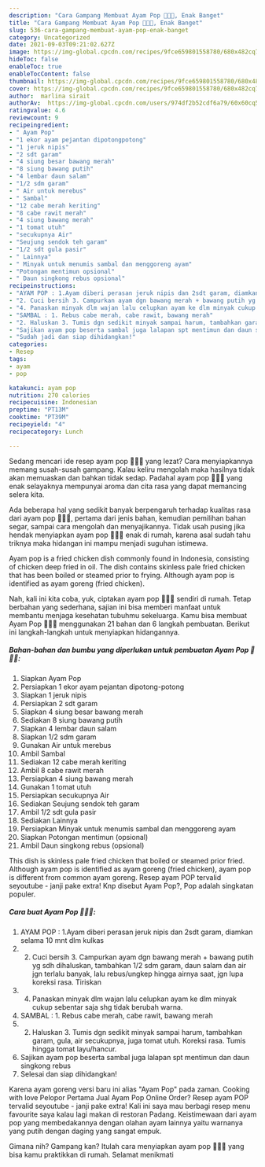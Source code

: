 ```yaml
---
description: "Cara Gampang Membuat Ayam Pop 🍗🍗🍴, Enak Banget"
title: "Cara Gampang Membuat Ayam Pop 🍗🍗🍴, Enak Banget"
slug: 536-cara-gampang-membuat-ayam-pop-enak-banget
category: Uncategorized
date: 2021-09-03T09:21:02.627Z
image: https://img-global.cpcdn.com/recipes/9fce659801558780/680x482cq70/ayam-pop-foto-resep-utama.jpg
hideToc: false
enableToc: true
enableTocContent: false
thumbnail: https://img-global.cpcdn.com/recipes/9fce659801558780/680x482cq70/ayam-pop-foto-resep-utama.jpg
cover: https://img-global.cpcdn.com/recipes/9fce659801558780/680x482cq70/ayam-pop-foto-resep-utama.jpg
author:  marlina sirait
authorAv:  https://img-global.cpcdn.com/users/974df2b52cdf6a79/60x60cq50/avatar.jpg
ratingvalue: 4.6
reviewcount: 9
recipeingredient:
- " Ayam Pop"
- "1 ekor ayam pejantan dipotongpotong"
- "1 jeruk nipis"
- "2 sdt garam"
- "4 siung besar bawang merah"
- "8 siung bawang putih"
- "4 lembar daun salam"
- "1/2 sdm garam"
- " Air untuk merebus"
- " Sambal"
- "12 cabe merah keriting"
- "8 cabe rawit merah"
- "4 siung bawang merah"
- "1 tomat utuh"
- "secukupnya Air"
- "Seujung sendok teh garam"
- "1/2 sdt gula pasir"
- " Lainnya"
- " Minyak untuk menumis sambal dan menggoreng ayam"
- "Potongan mentimun opsional"
- " Daun singkong rebus opsional"
recipeinstructions:
- "AYAM POP : 1.Ayam diberi perasan jeruk nipis dan 2sdt garam, diamkan selama 10 mnt dlm kulkas"
- "2. Cuci bersih 3. Campurkan ayam dgn bawang merah + bawang putih yg sdh dihaluskan, tambahkan 1/2 sdm garam, daun salam dan air jgn terlalu banyak, lalu rebus/ungkep hingga airnya saat, jgn lupa koreksi rasa. Tiriskan"
- "4. Panaskan minyak dlm wajan lalu celupkan ayam ke dlm minyak cukup sebentar saja shg tidak berubah warna."
- "SAMBAL : 1. Rebus cabe merah, cabe rawit, bawang merah"
- "2. Haluskan 3. Tumis dgn sedikit minyak sampai harum, tambahkan garam, gula, air secukupnya, juga tomat utuh. Koreksi rasa. Tumis hingga tomat layu/hancur."
- "Sajikan ayam pop beserta sambal juga lalapan spt mentimun dan daun singkong rebus"
- "Sudah jadi dan siap dihidangkan!"
categories:
- Resep
tags:
- ayam
- pop

katakunci: ayam pop 
nutrition: 270 calories
recipecuisine: Indonesian
preptime: "PT13M"
cooktime: "PT39M"
recipeyield: "4"
recipecategory: Lunch

---
```



Sedang mencari ide resep ayam pop 🍗🍗🍴 yang lezat? Cara menyiapkannya memang susah-susah gampang. Kalau keliru mengolah maka hasilnya tidak akan memuaskan dan bahkan tidak sedap. Padahal ayam pop 🍗🍗🍴 yang enak selayaknya mempunyai aroma dan cita rasa yang dapat memancing selera kita.


Ada beberapa hal yang sedikit banyak berpengaruh terhadap kualitas rasa dari ayam pop 🍗🍗🍴, pertama dari jenis bahan, kemudian pemilihan bahan segar, sampai cara mengolah dan menyajikannya. Tidak usah pusing jika hendak menyiapkan ayam pop 🍗🍗🍴 enak di rumah, karena asal sudah tahu triknya maka hidangan ini mampu menjadi suguhan istimewa.

Ayam pop is a fried chicken dish commonly found in Indonesia, consisting of chicken deep fried in oil. The dish contains skinless pale fried chicken that has been boiled or steamed prior to frying. Although ayam pop is identified as ayam goreng (fried chicken).


Nah, kali ini kita coba, yuk, ciptakan ayam pop 🍗🍗🍴 sendiri di rumah. Tetap berbahan yang sederhana, sajian ini bisa memberi manfaat untuk membantu menjaga kesehatan tubuhmu sekeluarga. Kamu bisa membuat Ayam Pop 🍗🍗🍴 menggunakan 21 bahan dan 6 langkah pembuatan. Berikut ini langkah-langkah untuk menyiapkan hidangannya.

<!--inarticleads1-->

##### Bahan-bahan dan bumbu yang diperlukan untuk pembuatan Ayam Pop 🍗🍗🍴:

1. Siapkan  Ayam Pop
1. Persiapkan 1 ekor ayam pejantan dipotong-potong
1. Siapkan 1 jeruk nipis
1. Persiapkan 2 sdt garam
1. Siapkan 4 siung besar bawang merah
1. Sediakan 8 siung bawang putih
1. Siapkan 4 lembar daun salam
1. Siapkan 1/2 sdm garam
1. Gunakan  Air untuk merebus
1. Ambil  Sambal
1. Sediakan 12 cabe merah keriting
1. Ambil 8 cabe rawit merah
1. Persiapkan 4 siung bawang merah
1. Gunakan 1 tomat utuh
1. Persiapkan secukupnya Air
1. Sediakan Seujung sendok teh garam
1. Ambil 1/2 sdt gula pasir
1. Sediakan  Lainnya
1. Persiapkan  Minyak untuk menumis sambal dan menggoreng ayam
1. Siapkan Potongan mentimun (opsional)
1. Ambil  Daun singkong rebus (opsional)


This dish is skinless pale fried chicken that boiled or steamed prior fried. Although ayam pop is identified as ayam goreng (fried chicken), ayam pop is different from common ayam goreng. Resep ayam POP tervalid seyoutube - janji pake extra! Knp disebut Ayam Pop?, Pop adalah singkatan populer. 

<!--inarticleads2-->

##### Cara buat Ayam Pop 🍗🍗🍴:

1. AYAM POP : 1.Ayam diberi perasan jeruk nipis dan 2sdt garam, diamkan selama 10 mnt dlm kulkas
1. 2. Cuci bersih 3. Campurkan ayam dgn bawang merah + bawang putih yg sdh dihaluskan, tambahkan 1/2 sdm garam, daun salam dan air jgn terlalu banyak, lalu rebus/ungkep hingga airnya saat, jgn lupa koreksi rasa. Tiriskan
1. 4. Panaskan minyak dlm wajan lalu celupkan ayam ke dlm minyak cukup sebentar saja shg tidak berubah warna.
1. SAMBAL : 1. Rebus cabe merah, cabe rawit, bawang merah
1. 2. Haluskan 3. Tumis dgn sedikit minyak sampai harum, tambahkan garam, gula, air secukupnya, juga tomat utuh. Koreksi rasa. Tumis hingga tomat layu/hancur.
1. Sajikan ayam pop beserta sambal juga lalapan spt mentimun dan daun singkong rebus
1. Selesai dan siap dihidangkan!

Karena ayam goreng versi baru ini alias &#34;Ayam Pop&#34; pada zaman. Cooking with love Pelopor Pertama Jual Ayam Pop Online Order? Resep ayam POP tervalid seyoutube - janji pake extra! Kali ini saya mau berbagi resep menu favourite saya kalau lagi makan di restoran Padang. Keistimewaan dari ayam pop yang membedakannya dengan olahan ayam lainnya yaitu warnanya yang putih dengan daging yang sangat empuk. 

Gimana nih? Gampang kan? Itulah cara menyiapkan ayam pop 🍗🍗🍴 yang bisa kamu praktikkan di rumah. Selamat menikmati
